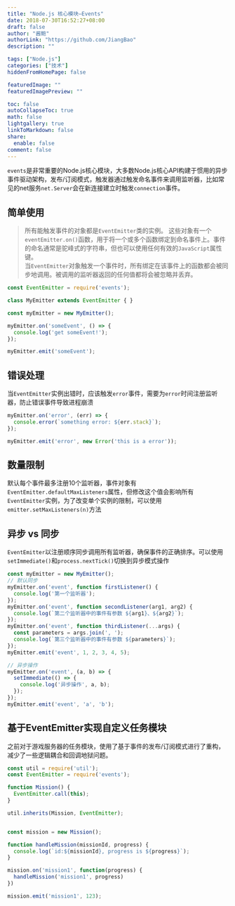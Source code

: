 ```yaml
---
title: "Node.js 核心模块—Events"
date: 2018-07-30T16:52:27+08:00
draft: false
author: "酱鲍"
authorLink: "https://github.com/JiangBao"
description: ""

tags: ["Node.js"]
categories: ["技术"]
hiddenFromHomePage: false

featuredImage: ""
featuredImagePreview: ""

toc: false
autoCollapseToc: true
math: false
lightgallery: true
linkToMarkdown: false
share:
  enable: false
comment: false
---
```

`events`是非常重要的Node.js核心模块，大多数Node.js核心API构建于惯用的异步事件驱动架构，发布/订阅模式，触发器通过触发命名事件来调用监听器，比如常见的net服务`net.Server`会在新连接建立时触发`connection`事件。

## 简单使用
>所有能触发事件的对象都是`EventEmitter`类的实例。 这些对象有一个`eventEmitter.on()`函数，用于将一个或多个函数绑定到命名事件上。事件的命名通常是驼峰式的字符串，但也可以使用任何有效的`JavaScript`属性键。  
>当`EventEmitter`对象触发一个事件时，所有绑定在该事件上的函数都会被同步地调用。被调用的监听器返回的任何值都将会被忽略并丢弃。
```js
const EventEmitter = require('events');

class MyEmitter extends EventEmitter { }

const myEmitter = new MyEmitter();

myEmitter.on('someEvent', () => {
  console.log('get someEvent!');
});

myEmitter.emit('someEvent');
```

## 错误处理
当`EventEmitter`实例出错时，应该触发`error`事件，需要为`error`时间注册监听器，防止错误事件导致进程崩溃
```js
myEmitter.on('error', (err) => {
  console.error(`something error: ${err.stack}`);
});

myEmitter.emit('error', new Error('this is a error'));
```

## 数量限制
默认每个事件最多注册10个监听器，事件对象有`EventEmitter.defaultMaxListeners`属性，但修改这个值会影响所有`EventEmitter`实例，为了改变单个实例的限制，可以使用`emitter.setMaxListeners(n)`方法

## 异步 vs 同步
`EventEmitter`以注册顺序同步调用所有监听器，确保事件的正确排序。可以使用`setImmediate()`和`process.nextTick()`切换到异步模式操作
```js
const myEmitter = new MyEmitter();
// 默认同步
myEmitter.on('event', function firstListener() {
  console.log('第一个监听器');
});
myEmitter.on('event', function secondListener(arg1, arg2) {
  console.log(`第二个监听器中的事件有参数 ${arg1}、${arg2}`);
});
myEmitter.on('event', function thirdListener(...args) {
  const parameters = args.join(', ');
  console.log(`第三个监听器中的事件有参数 ${parameters}`);
});
myEmitter.emit('event', 1, 2, 3, 4, 5);

// 异步操作
myEmitter.on('event', (a, b) => {
  setImmediate(() => {
    console.log('异步操作', a, b);
  });
});
myEmitter.emit('event', 'a', 'b');
```

## 基于EventEmitter实现自定义任务模块
之前对于游戏服务器的任务模块，使用了基于事件的发布/订阅模式进行了重构，减少了一些逻辑耦合和回调地狱问题。
```js
const util = require('util');
const EventEmitter = require('events');

function Mission() {
  EventEmitter.call(this);
}

util.inherits(Mission, EventEmitter);


const mission = new Mission();

function handleMission(missionId, progress) {
  console.log(`id:${missionId}, progress is ${progress}`);
}

mission.on('mission1', function(progress) {
  handleMission('mission1', progress)
})

mission.emit('mission1', 123);
```